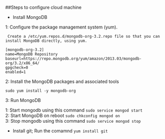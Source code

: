 ##Steps to configure cloud machine

* Install MongoDB 

1: Configure the package management system (yum).

``` 
 Create a /etc/yum.repos.d/mongodb-org-3.2.repo file so that you can install MongoDB directly, using yum.
 
[mongodb-org-3.2]
name=MongoDB Repository
baseurl=https://repo.mongodb.org/yum/amazon/2013.03/mongodb-org/3.2/x86_64/
gpgcheck=0
enabled=1
 ```
 
2: Install the MongoDB packages and associated tools

`sudo yum install -y mongodb-org`

3: Run MongoDB

1: Start mongodb using this command `sudo service mongod start`  
2: Start MongoDB on reboot `sudo chkconfig mongod on`  
3: Stop mongodb using this command `sudo service mongod stop`


 
* Install git; Run the comamnd `yum install git`
